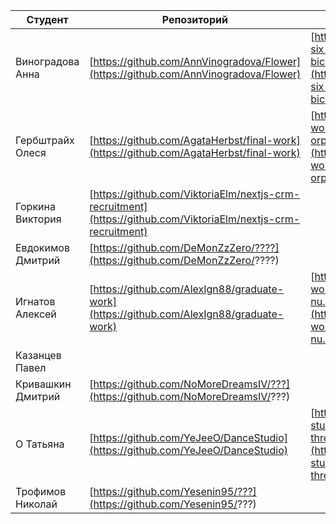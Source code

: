 | Студент           | Репозиторий                                                                                                    | Сборка                                                                           | Готовность                 |
| ----------------- | -------------------------------------------------------------------------------------------------------------- | -------------------------------------------------------------------------------- | -------------------------- |
| Виноградова Анна  | [https://github.com/AnnVinogradova/Flower](https://github.com/AnnVinogradova/Flower)                           | [https://flower-six-bice.vercel.app/](https://flower-six-bice.vercel.app/)       |                            |
| Гербштрайх Олеся  | [https://github.com/AgataHerbst/final-work](https://github.com/AgataHerbst/final-work)                         | [https://final-work-orpin.vercel.app/](https://final-work-orpin.vercel.app/)     |                            |
| Горкина Виктория  | [https://github.com/ViktoriaElm/nextjs-crm-recruitment](https://github.com/ViktoriaElm/nextjs-crm-recruitment) |                                                                                  |                            |
| Евдокимов Дмитрий | [https://github.com/DeMonZzZero/????](https://github.com/DeMonZzZero/????)                                     |                                                                                  |                            |
| Игнатов Алексей   | [https://github.com/AlexIgn88/graduate-work](https://github.com/AlexIgn88/graduate-work)                       | [https://graduate-work-nu.vercel.app/](https://graduate-work-nu.vercel.app/)     | front: 75% db: 100% api: 99% |
| Казанцев Павел    |                                                                                                                |                                                                                  |                            |
| Кривашкин Дмитрий | [https://github.com/NoMoreDreamsIV/???](https://github.com/NoMoreDreamsIV/???)                                 |                                                                                  |                            |
| О Татьяна         | [https://github.com/YeJeeO/DanceStudio](https://github.com/YeJeeO/DanceStudio)                                 | [https://dance-studio-three.vercel.app/](https://dance-studio-three.vercel.app/) |                            |
| Трофимов Николай  | [https://github.com/Yesenin95/???](https://github.com/Yesenin95/???)                                           |                                                                                  |                            |
